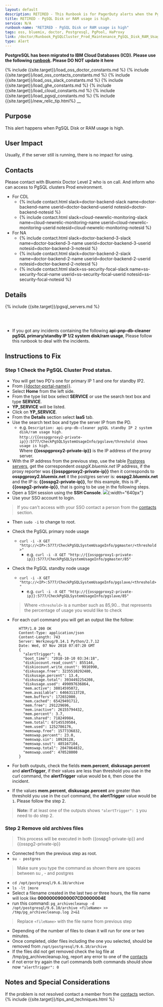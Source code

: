 ```yaml
---
layout: default
description: RETIRED - This Runbook is for PagerDuty alerts when the PgSQL Disk or RAM usage is high.
title: RETIRED - PgSQL Disk or RAM usage is high.
service: N/A
runbook-name: "RETIRED - PgSQL Disk or RAM usage is high"
tags: oss, bluemix, doctor, Postgresql, PgPool, HaProxy
link: /doctor/Runbook_PgSQLCluster_Prod_Maintenance_PgSQL_Disk_RAM_Usage_Alert.html
type: Alert
---
```

**PostgreSQL has been migrated to IBM Cloud Databases (ICD).  Please use the following [runbook]({{site.baseurl}}/docs/runbooks//apiplatform/Runbook-icd-postgres-monitoring.html). Please DO NOT update it here**

{% include {{site.target}}/load_oss_doctor_constants.md %}
{% include {{site.target}}/load_oss_contacts_constants.md %}
{% include {{site.target}}/load_oss_slack_constants.md %}
{% include {{site.target}}/load_ghe_constants.md %}
{% include {{site.target}}/load_cloud_constants.md %}
{% include {{site.target}}/load_pgsql_constants.md %}
{% include {{site.target}}/new_relic_tip.html%}
__

## Purpose

This alert happens when PgSQL Disk or RAM usage is high.

## User Impact

Usually, if the server still is running, there is no impact for using.

## Contacts

Please contact with Bluemix Doctor Level 2 who is on call.
And inform who can access to PgSQL clusters Prod environment.

* For CDL
    - {% include contact.html slack=doctor-backend-slack name=doctor-backend-name userid=doctor-backend-userid notesid=doctor-backend-notesid %}
    - {% include contact.html slack=cloud-newrelic-monitoring-slack name=cloud-newrelic-monitoring-name userid=cloud-newrelic-monitoring-userid notesid=cloud-newrelic-monitoring-notesid %}
* For NA
    - {% include contact.html slack=doctor-backend-3-slack name=doctor-backend-3-name userid=doctor-backend-3-userid notesid=doctor-backend-3-notesid %}
    - {% include contact.html slack=doctor-backend-2-slack name=doctor-backend-2-name userid=doctor-backend-2-userid notesid=doctor-backend-2-notesid %}
    - {% include contact.html slack=ss-security-focal-slack name=ss-security-focal-name userid=ss-security-focal-userid notesid=ss-security-focal-notesid %}

## Details

  {% include {{site.target}}/pgsql_servers.md %}

<br><br>
* If you got any incidents containing the following **api-pnp-db-cleaner pgSQL primary/standby IP 1/2 system disk/ram usage**, Please follow this runbook to deal with the incidents.

## Instructions to Fix

### Step 1 Check the PgSQL Cluster Prod status.

* You will get two PD's one for primary IP 1 and one for standby IP2.
* From [{{doctor-portal-name}}]({{doctor-portal-link}}).
* Select **Home** from the left side.
* From the type list box select **SERVICE** or use the search  text box and type **SERVICE**.
* **YP_SERVICE** will be listed.
* Click on **YP_SERVICE**.
* From the **Details** section select **IaaS** tab.
* Use the search text box and type the server IP from the PD.
    - e.g. `Description: api-pnp-db-cleaner pgSQL standby IP 2 system disk/ram usage high.` <br>
    `http://{{osspgproxy2-private-ip}}:5777/CheckPgSQLSystemUsageInfo/pgslave/threshold shows usage is high.` <br>
    Where **{{osspgproxy2-private-ip}}** is the IP address of the proxy server.
* With the IP address from the previous step, use the table [Postgres servers](#postgres-servers), get
  the correspondent *osspgX.bluemix.net* IP address, if the proxy reporter was **{{osspgproxy2-private-ip}}** then it corresponds to **osspgproxy2.bluemix.net** it the postgres server is: **osspg2.bluemix.net** and the IP is: **{{osspg2-private-ip}}**, for this example, this is IP ,**{{osspg2-private-ip}}**, that is going to be use in the following steps.
* Open a SSH session using the **SSH Console**.
![]({{site.baseurl}}/docs/runbooks/doctor/images/doctor/cloud/SSH_console.png){:width="640px"}
* Use your SSO account to login.
> If you can't access with your SSO contact a person from the [contacts](#contacts) section.
* Then `sudo -i` to change to root.
* Check the PgSQL primary node usage
    * `curl -i -X GET "http://<IP>:5777/CheckPgSQLSystemUsageInfo/pgmaster/<threshold>"`
        - e.g. `curl -i -X GET "http://{{osspgproxy1-private-ip}}:5777/CheckPgSQLSystemUsageInfo/pgmaster/85"`
* Check the PgSQL standby node usage
    * `curl -i -X GET "http://<IP>:5777/CheckPgSQLSystemUsageInfo/pgslave/<threshold>"`
        - e.g. `curl -i -X GET "http://{{osspgproxy2-private-ip}}:5777/CheckPgSQLSystemUsageInfo/pgslave/85"`

    >Where `<threshold>` is a number such as 85,90... that represents the percentage of usage you would like to check
* For each  curl command you will get an output like the follow:


   ```
      HTTP/1.0 200 OK
      Content-Type: application/json
      Content-Length: 743
      Server: Werkzeug/0.14.1 Python/2.7.12
      Date: Wed, 07 Nov 2018 07:07:20 GMT
      {
        "alertTrigger": 0,
        "boot_time": "2018-10-10 03:34:18",
        "diskiocount.read_count": 855144,
        "diskiocount.write_count": 9916990,
        "diskusage.free": 3235510292480,
        "diskusage.percent": 13.4,
        "diskusage.total": 3934492254208,
        "diskusage.used": 499097636864,
        "mem.active": 38014595072,
        "mem.available": 64663113728,
        "mem.buffers": 172032000,
        "mem.cached": 65429491712,
        "mem.free": 291229696,
        "mem.inactive": 26155794432,
        "mem.percent": 3.7,
        "mem.shared": 718249984,
        "mem.total": 67145539584,
        "mem.used": 1252786176,
        "memswap.free": 1577336832,
        "memswap.percent": 23.0,
        "memswap.sin": 10928128,
        "memswap.sout": 485167104,
        "memswap.total": 2047864832,
        "memswap.used": 470528000
      }
   ```

* For both outputs, check the fields  **mem.percent**, **diskusage.percent** and **alertTrigger**, if their values are less than threshold you use in the curl command, the **alertTrigger** value would be `0`, then close the incident.
* If the values **mem.percent**, **diskusage.percent** are greater than threshold you use in the curl command, the **alertTrigger** value would be `1`. Please follow the step 2.
>**Note:** If at least one of the outputs shows `"alertTrigger": 1` you need to do step 2.

### Step 2 Remove old archives files

>This process will be executed in both {{osspg1-private-ip}} and {{osspg2-private-ip}}

* Connected from the previous step as root.
* `su - postgres`
>Make sure you type the command as shown there are spaces between su , - and postgres
* `cd /opt/postgresql/9.6.10/archive`
* `ls -lt |more`
* Select a filename created in  the last two or three hours, the file name will look like **00000009000007CD0000004E**
* run this command: `pg_archivecleanup -d /opt/postgresql/9.6.10/archive <fileName> >> /tmp/pg_archivecleanup.log 2>&1`
> Replace `<fileName>` with the file name from previous step
* Depending of the number of files to clean it will run for one or two minutes.
* Once completed, older files including the one you selected, should be removed from `/opt/postgresql/9.6.10/archive`
* If the files did not get removed check the log file at /tmp/pg_archivecleanup.log, report any error to one of the [contacts](#contacts)
* if not error try again the curl commands both commands should show now `"alertTrigger": 0`

## Notes and Special Considerations
If the problem is not resolved contact a member from the [contacts](#contacts) section.
{% include {{site.target}}/tips_and_techniques.html %}
